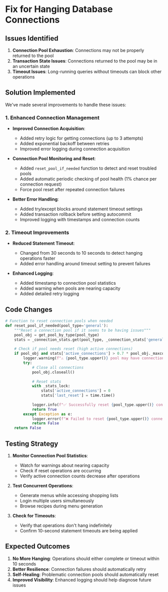 # Fix for Hanging Database Connections

## Issues Identified

1. **Connection Pool Exhaustion**: Connections may not be properly returned to the pool
2. **Transaction State Issues**: Connections returned to the pool may be in an uncertain state
3. **Timeout Issues**: Long-running queries without timeouts can block other operations

## Solution Implemented

We've made several improvements to handle these issues:

### 1. Enhanced Connection Management

- **Improved Connection Acquisition**:
  - Added retry logic for getting connections (up to 3 attempts)
  - Added exponential backoff between retries
  - Improved error logging during connection acquisition

- **Connection Pool Monitoring and Reset**:
  - Added `reset_pool_if_needed` function to detect and reset troubled pools
  - Added automatic periodic checking of pool health (1% chance per connection request)
  - Force pool reset after repeated connection failures

- **Better Error Handling**:
  - Added try/except blocks around statement timeout settings
  - Added transaction rollback before setting autocommit
  - Improved logging with timestamps and connection counts

### 2. Timeout Improvements

- **Reduced Statement Timeout**:
  - Changed from 30 seconds to 10 seconds to detect hanging operations faster
  - Added error handling around timeout setting to prevent failures

- **Enhanced Logging**:
  - Added timestamp to connection pool statistics
  - Added warning when pools are nearing capacity
  - Added detailed retry logging

## Code Changes

```python
# Function to reset connection pools when needed
def reset_pool_if_needed(pool_type='general'):
    """Reset a connection pool if it seems to be having issues"""
    pool_obj = get_pool_by_type(pool_type)
    stats = _connection_stats.get(pool_type, _connection_stats['general'])
    
    # Check if pool needs reset (high active connections)
    if pool_obj and stats['active_connections'] > 0.7 * pool_obj._maxconn:
        logger.warning(f"⚠️ {pool_type.upper()} pool may have connection leaks. Attempting reset.")
        try:
            # Close all connections
            pool_obj.closeall()
            
            # Reset stats
            with _stats_lock:
                stats['active_connections'] = 0
                stats['last_reset'] = time.time()
                
            logger.info(f"✅ Successfully reset {pool_type.upper()} connection pool")
            return True
        except Exception as e:
            logger.error(f"❌ Failed to reset {pool_type.upper()} connection pool: {str(e)}")
            return False
    return False
```

## Testing Strategy

1. **Monitor Connection Pool Statistics**:
   - Watch for warnings about nearing capacity
   - Check if reset operations are occurring
   - Verify active connection counts decrease after operations

2. **Test Concurrent Operations**:
   - Generate menus while accessing shopping lists
   - Login multiple users simultaneously
   - Browse recipes during menu generation

3. **Check for Timeouts**:
   - Verify that operations don't hang indefinitely
   - Confirm 10-second statement timeouts are being applied

## Expected Outcomes

1. **No More Hanging**: Operations should either complete or timeout within 10 seconds
2. **Better Resilience**: Connection failures should automatically retry
3. **Self-Healing**: Problematic connection pools should automatically reset
4. **Improved Visibility**: Enhanced logging should help diagnose future issues